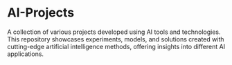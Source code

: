 # AI-Projects
A collection of various projects developed using AI tools and technologies. This repository showcases experiments, models, and solutions created with cutting-edge artificial intelligence methods, offering insights into different AI applications.
